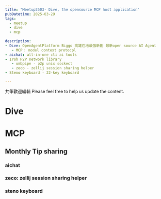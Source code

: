 ```yaml
---
title: "Meetup2503- Dive, the opensource MCP host application"
pubDatetime: 2025-03-29
tags:
  - meetup
  - dive
  - mcp
  
description: 
- Dive: OpenAgentPlatform Biggo 高雄在地最強新創 最新open source AI Agent 平台
   - MCP： model context protocpl
- aichat: all-in-one cli ai tools
- Iroh P2P network library
   - umbpipe - p2p unix sockect
   - zeco - zellij session sharing helper
- Steno keyboard - 22-key keyboard

---
```


共筆歡迎編輯
Please feel free to help us update the content.

# Dive

# MCP


## Monthly Tip sharing

### aichat
### zeco: zellij session sharing helper
### steno keyboard